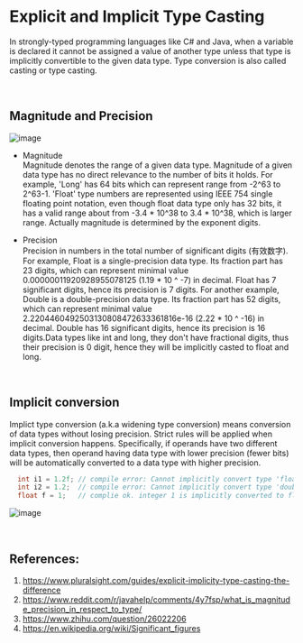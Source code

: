 # Explicit and Implicit Type Casting

In strongly-typed programming languages like C# and Java, when a variable is declared it cannot be assigned a value of another type unless that type is implicitly convertible to the given data type. Type conversion is also called casting or type casting. 

<br/>

## Magnitude and Precision

![image](https://github.com/idanhuang/idanhuang.github.io/blob/master/image/Single-precision-and-double-precision-numbers.png)
- Magnitude <br/>
Magnitude denotes the range of a given data type. Magnitude of a given data type has no direct relevance to the number of bits it holds. For example, 'Long' has 64 bits which can represent range from -2^63 to 2^63-1. 'Float' type numbers are represented using IEEE 754 single floating point notation, even though float data type only has 32 bits, it has a valid range about from -3.4 * 10^38 to 3.4 * 10^38, which is larger range. Actually magnitude is determined by the exponent digits. 

- Precision <br/>
Precision in numbers in the total number of significant digits (有效数字). For example, Float is a single-precision data type. Its fraction part has 23 digits, which can represent minimal value 0.00000011920928955078125 (1.19 * 10 ^ -7) in decimal. Float has 7 significant digits, hence its precision is 7 digits. For another example, Double is a double-precision data type. Its fraction part has 52 digits, which can represent minimal value 2.2204460492503130808472633361816e-16 (2.22 * 10 ^ -16) in decimal. Double has 16 significant digits, hence its precision is 16 digits.Data types like int and long, they don't have fractional digits, thus their precision is 0 digit, hence they will be implicitly casted to float and long.

<br/>

## Implicit conversion

Implict type conversion (a.k.a widening type conversion) means conversion of data types without losing precision. Strict rules will be applied when implicit conversion happens. Specifically, if operands have two different data types, then operand having data type with lower precision (fewer bits) will be automatically converted to a data type with higher precision.

```C#
  int i1 = 1.2f; // compile error: Cannot implicitly convert type 'float' to 'int', since float has higher precision. 
  int i2 = 1.2;  // compile error: Cannot implicitly convert type 'double' to 'int', since long has higher precision.
  float f = 1;   // complie ok. integer 1 is implicitly converted to float, since int data type has lower precision.
```

![image](https://github.com/idanhuang/idanhuang.github.io/blob/master/image/Single-precision-and-double-precision-numbers.png)


<br/>

## References:
1. https://www.pluralsight.com/guides/explicit-implicity-type-casting-the-difference
2. https://www.reddit.com/r/javahelp/comments/4y7fsp/what_is_magnitude_precision_in_respect_to_type/
3. https://www.zhihu.com/question/26022206
4. https://en.wikipedia.org/wiki/Significant_figures
